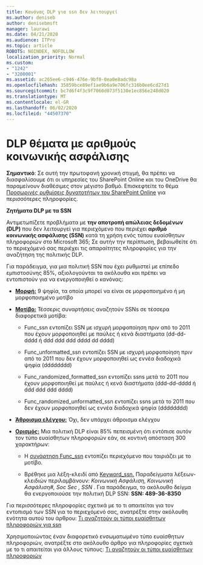 ```yaml
---
title: Κανόνας DLP για ssn δεν λειτουργεί
ms.author: deniseb
author: denisebmsft
manager: laurawi
ms.date: 04/21/2020
ms.audience: ITPro
ms.topic: article
ROBOTS: NOINDEX, NOFOLLOW
localization_priority: Normal
ms.custom:
- "1242"
- "3200001"
ms.assetid: ac265ee6-c946-476e-9bf0-0ea0e8adc98a
ms.openlocfilehash: 35859bce89ef1ae9b6a9e706fc316b0ee6cd27d1
ms.sourcegitcommit: bc7d6f4f3c9f7060d073f5130e1ec856e248d020
ms.translationtype: MT
ms.contentlocale: el-GR
ms.lasthandoff: 06/02/2020
ms.locfileid: "44507370"
---
```

# <a name="dlp-issues-with-social-security-numbers"></a>DLP θέματα με αριθμούς κοινωνικής ασφάλισης

**Σημαντικό**: Σε αυτή την πρωτοφανή χρονική στιγμή, θα πρέπει να διασφαλίσουμε ότι οι υπηρεσίες του SharePoint Online και του OneDrive θα παραμείνουν διαθέσιμες στον μέγιστο βαθμό. Επισκεφτείτε το θέμα [Προσωρινές ρυθμίσεις δυνατοτήτων του SharePoint Online](https://aka.ms/ODSPAdjustments) για περισσότερες πληροφορίες.

**Ζητήματα DLP με τα SSN**

Αντιμετωπίζετε προβλήματα με **την αποτροπή απώλειας δεδομένων (DLP)** που δεν λειτουργεί για περιεχόμενο που περιέχει **αριθμό κοινωνικής ασφάλισης (SSN)** κατά τη χρήση ενός τύπου ευαίσθητων πληροφοριών στο Microsoft 365; Σε αυτήν την περίπτωση, βεβαιωθείτε ότι το περιεχόμενό σας περιέχει τις απαραίτητες πληροφορίες για την αναζήτηση της πολιτικής DLP. 
  
Για παράδειγμα, για μια πολιτική SSN που έχει ρυθμιστεί με επίπεδο εμπιστοσύνης 85%, αξιολογούνται τα ακόλουθα και πρέπει να εντοπιστούν για να ενεργοποιηθεί ο κανόνας:
  
- **[Μορφή:](https://docs.microsoft.com/microsoft-365/compliance/sensitive-information-type-entity-definitions#format-80)** 9 ψηφία, τα οποία μπορεί να είναι σε μορφοποιημένο ή μη μορφοποιημένο μοτίβο

- **[Μοτίβο:](https://msconnect.microsoft.com/https:/docs.microsoft.com/office365/securitycompliance/what-the-sensitive-information-types-look-for#pattern-80)** Τέσσερις συναρτήσεις αναζητούν SSNs σε τέσσερα διαφορετικά μοτίβα:

  - Func_ssn εντοπίζει SSN με ισχυρή μορφοποίηση πριν από το 2011 που έχουν μορφοποιηθεί με παύλες ή κενά διαστήματα (dd-dd-dddd ή ddd ddd ddd dddd dd dddd)

  - Func_unformatted_ssn εντοπίζει SSN με ισχυρή μορφοποίηση πριν από το 2011 που δεν έχουν μορφοποιηθεί ως εννέα διαδοχικά ψηφία (dddddddd)

  - Func_randomized_formatted_ssn εντοπίζει ssns μετά το 2011 που έχουν μορφοποιηθεί με παύλες ή κενά διαστήματα (ddd-dd-dddd ή ddd ddd ddd dddd)

  - Func_randomized_unformatted_ssn εντοπίζει ssns μετά το 2011 που δεν έχουν μορφοποιηθεί ως εννέα διαδοχικά ψηφία (dddddddd)

- **[Άθροισμα ελέγχου:](https://docs.microsoft.com/microsoft-365/compliance/sensitive-information-type-entity-definitions#checksum-79)** Όχι, δεν υπάρχει άθροισμα ελέγχου

- **[Ορισμός:](https://docs.microsoft.com/microsoft-365/compliance/sensitive-information-type-entity-definitions#definition-80)** Μια πολιτική DLP είναι 85% πεπεισμένη ότι εντόπισε αυτόν τον τύπο ευαίσθητων πληροφοριών εάν, σε κοντινή απόσταση 300 χαρακτήρων:

  - Η [συνάρτηση Func_ssn](https://docs.microsoft.com/microsoft-365/compliance/sensitive-information-type-entity-definitions#pattern-80) εντοπίζει περιεχόμενο που ταιριάζει με το μοτίβο.

  - Βρέθηκε μια λέξη-κλειδί από [Keyword_ssn.](https://docs.microsoft.com/microsoft-365/compliance/sensitive-information-type-entity-definitions#keyword_ssn) Παραδείγματα λέξεων-κλειδιών περιλαμβάνουν: *Κοινωνική Ασφάλιση, Κοινωνική Ασφάλιση#, Soc Sec , SSN* . Για παράδειγμα, το ακόλουθο δείγμα θα ενεργοποιούσε την πολιτική DLP SSN: **SSN: 489-36-8350**
  
Για περισσότερες πληροφορίες σχετικά με το τι απαιτείται για τον εντοπισμό των SSN για το περιεχόμενό σας, ανατρέξτε στην ακόλουθη ενότητα αυτού του άρθρου: [Τι αναζητούν οι τύποι ευαίσθητων πληροφοριών για ssn](https://docs.microsoft.com/microsoft-365/compliance/sensitive-information-type-entity-definitions#us-social-security-number-ssn)
  
Χρησιμοποιώντας έναν διαφορετικό ενσωματωμένο τύπο ευαίσθητων πληροφοριών, ανατρέξτε στο ακόλουθο άρθρο για πληροφορίες σχετικά με το τι απαιτείται για άλλους τύπους: [Τι αναζητούν οι τύποι ευαίσθητων πληροφοριών](https://docs.microsoft.com/microsoft-365/compliance/sensitive-information-type-entity-definitions)
  